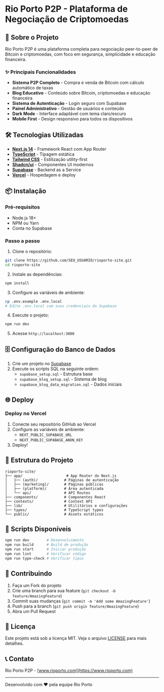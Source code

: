 # Rio Porto P2P - Plataforma de Negociação de Criptomoedas

## 🚀 Sobre o Projeto

Rio Porto P2P é uma plataforma completa para negociação peer-to-peer de Bitcoin e criptomoedas, com foco em segurança, simplicidade e educação financeira.

### ✨ Principais Funcionalidades

- **Sistema P2P Completo** - Compra e venda de Bitcoin com cálculo automático de taxas
- **Blog Educativo** - Conteúdo sobre Bitcoin, criptomoedas e educação financeira
- **Sistema de Autenticação** - Login seguro com Supabase
- **Painel Administrativo** - Gestão de usuários e conteúdo
- **Dark Mode** - Interface adaptável com tema claro/escuro
- **Mobile First** - Design responsivo para todos os dispositivos

## 🛠️ Tecnologias Utilizadas

- **[Next.js 14](https://nextjs.org/)** - Framework React com App Router
- **[TypeScript](https://www.typescriptlang.org/)** - Tipagem estática
- **[Tailwind CSS](https://tailwindcss.com/)** - Estilização utility-first
- **[Shadcn/ui](https://ui.shadcn.com/)** - Componentes UI modernos
- **[Supabase](https://supabase.com/)** - Backend as a Service
- **[Vercel](https://vercel.com/)** - Hospedagem e deploy

## 📦 Instalação

### Pré-requisitos

- Node.js 18+ 
- NPM ou Yarn
- Conta no Supabase

### Passo a passo

1. Clone o repositório:
```bash
git clone https://github.com/SEU_USUARIO/rioporto-site.git
cd rioporto-site
```

2. Instale as dependências:
```bash
npm install
```

3. Configure as variáveis de ambiente:
```bash
cp .env.example .env.local
# Edite .env.local com suas credenciais do Supabase
```

4. Execute o projeto:
```bash
npm run dev
```

5. Acesse `http://localhost:3000`

## 🗄️ Configuração do Banco de Dados

1. Crie um projeto no [Supabase](https://supabase.com)
2. Execute os scripts SQL na seguinte ordem:
   - `supabase_setup.sql` - Estrutura base
   - `supabase_blog_setup.sql` - Sistema de blog
   - `supabase_blog_data_migration.sql` - Dados iniciais

## 🌐 Deploy

### Deploy no Vercel

1. Conecte seu repositório GitHub ao Vercel
2. Configure as variáveis de ambiente:
   - `NEXT_PUBLIC_SUPABASE_URL`
   - `NEXT_PUBLIC_SUPABASE_ANON_KEY`
3. Deploy!

## 📁 Estrutura do Projeto

```
rioporto-site/
├── app/                    # App Router do Next.js
│   ├── (auth)/            # Páginas de autenticação
│   ├── (marketing)/       # Páginas públicas
│   ├── (platform)/        # Área autenticada
│   └── api/               # API Routes
├── components/            # Componentes React
├── contexts/              # Context API
├── lib/                   # Utilitários e configurações
├── types/                 # TypeScript types
└── public/                # Assets estáticos
```

## 🔧 Scripts Disponíveis

```bash
npm run dev        # Desenvolvimento
npm run build      # Build de produção
npm run start      # Iniciar produção
npm run lint       # Verificar código
npm run type-check # Verificar tipos
```

## 🤝 Contribuindo

1. Faça um Fork do projeto
2. Crie uma branch para sua feature (`git checkout -b feature/AmazingFeature`)
3. Commit suas mudanças (`git commit -m 'Add some AmazingFeature'`)
4. Push para a branch (`git push origin feature/AmazingFeature`)
5. Abra um Pull Request

## 📄 Licença

Este projeto está sob a licença MIT. Veja o arquivo [LICENSE](LICENSE) para mais detalhes.

## 📞 Contato

Rio Porto P2P - [www.rioporto.com](https://www.rioporto.com)

---

Desenvolvido com ❤️ pela equipe Rio Porto
